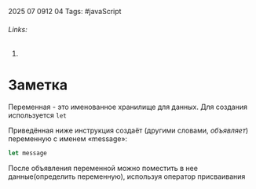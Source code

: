 2025 07 0912 04
Tags: #javaScript 
###### Links: 
1) 
# Заметка
Переменная - это именованное хранилище для данных. Для создания используется `let`

Приведённая ниже инструкция создаёт (другими словами, _объявляет_) переменную с именем «message»:
```js
let message
```

После объявления переменной можно поместить в нее данные(определить переменную), используя оператор присваивания